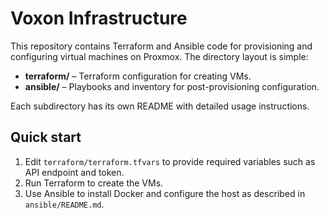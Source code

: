 # Voxon Infrastructure

This repository contains Terraform and Ansible code for provisioning and configuring
virtual machines on Proxmox. The directory layout is simple:

- **terraform/** – Terraform configuration for creating VMs.
- **ansible/** – Playbooks and inventory for post-provisioning configuration.

Each subdirectory has its own README with detailed usage instructions.

## Quick start

1. Edit `terraform/terraform.tfvars` to provide required variables such as
   API endpoint and token.
2. Run Terraform to create the VMs.
3. Use Ansible to install Docker and configure the host as described in
   `ansible/README.md`.

